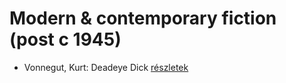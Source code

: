 # Modern & contemporary fiction (post c 1945)

- Vonnegut, Kurt: Deadeye Dick [részletek](_details/%7Bopf.creator%7D.md#id_1616)